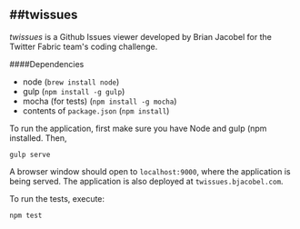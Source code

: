##twissues
---
*twissues* is a Github Issues viewer developed by Brian Jacobel for the Twitter Fabric team's coding challenge.

####Dependencies
- node (`brew install node`)
- gulp (`npm install -g gulp`)
- mocha (for tests) (`npm install -g mocha`)
- contents of `package.json` (`npm install`)

To run the application, first make sure you have Node and gulp (npm installed. Then,

```
gulp serve
```

A browser window should open to `localhost:9000`, where the application is being served. The application is also deployed at `twissues.bjacobel.com`.

To run the tests, execute:

```
npm test
```